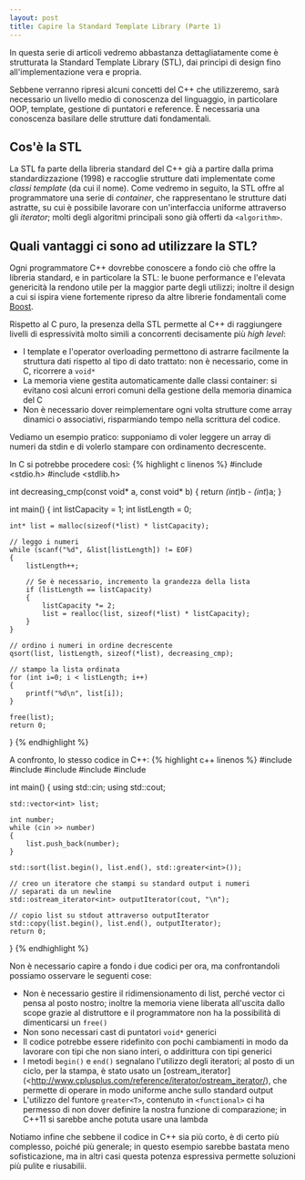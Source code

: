 ```yaml
---
layout: post
title: Capire la Standard Template Library (Parte 1)
---
```


In questa serie di articoli vedremo abbastanza dettagliatamente come è
strutturata la Standard Template Library (STL), dai princìpi di design fino
all'implementazione vera e propria.

Sebbene verranno ripresi alcuni concetti del C++ che utilizzeremo,
sarà necessario un livello medio di conoscenza del linguaggio, in particolare
OOP, template, gestione di puntatori e reference.
È necessaria una conoscenza basilare delle strutture dati fondamentali.

## Cos'è la STL
La STL fa parte della libreria standard del C++ già a partire dalla prima
standardizzazione (1998) e raccoglie strutture dati implementate come _classi
template_ (da cui il nome).
Come vedremo in seguito, la STL offre al programmatore una serie di _container_, che
rappresentano le strutture dati astratte, su cui è possibile lavorare con
un'interfaccia uniforme attraverso gli _iterator_; molti degli algoritmi
principali sono già offerti da `<algorithm>`.

## Quali vantaggi ci sono ad utilizzare la STL?
Ogni programmatore C++ dovrebbe conoscere a fondo ciò che offre la libreria
standard, e in particolare la STL: le buone performance e l'elevata genericità
la rendono utile per la maggior parte degli utilizzi; inoltre il design a cui
si ispira viene fortemente ripreso da altre librerie fondamentali come
[Boost](http://www.boost.org/).

Rispetto al C puro, la presenza della STL permette al C++ di raggiungere
livelli di espressività molto simili a concorrenti decisamente più _high level_:

* I template e l'operator overloading permettono di astrarre facilmente la
  struttura dati rispetto al tipo di dato trattato: non è necessario, come in C,
  ricorrere a `void*`
* La memoria viene gestita automaticamente dalle classi container: si evitano così
  alcuni errori comuni della gestione della memoria dinamica del C
* Non è necessario dover reimplementare ogni volta strutture come array dinamici
  o associativi, risparmiando tempo nella scrittura del codice.

Vediamo un esempio pratico: supponiamo di voler leggere un array di numeri
da stdin e di volerlo stampare con ordinamento decrescente.

In C si potrebbe procedere così:
{% highlight c linenos %}
#include <stdio.h>
#include <stdlib.h>

int decreasing_cmp(const void* a, const void* b)
{
    return *(int*)b - *(int*)a;
}

int main()
{
    int listCapacity = 1;
    int listLength = 0;

    int* list = malloc(sizeof(*list) * listCapacity);

    // leggo i numeri
    while (scanf("%d", &list[listLength]) != EOF)
    {
        listLength++;

        // Se è necessario, incremento la grandezza della lista
        if (listLength == listCapacity)
        {
            listCapacity *= 2;
            list = realloc(list, sizeof(*list) * listCapacity);
        }
    }

    // ordino i numeri in ordine decrescente
    qsort(list, listLength, sizeof(*list), decreasing_cmp);

    // stampo la lista ordinata
    for (int i=0; i < listLength; i++)
    {
        printf("%d\n", list[i]);
    }

    free(list);
    return 0;
}
{% endhighlight %}

A confronto, lo stesso codice in C++:
{% highlight c++ linenos %}
#include <iostream>
#include <vector>
#include <algorithm>
#include <functional>
#include <iterator>

int main()
{
    using std::cin;
    using std::cout;

    std::vector<int> list;

    int number;
    while (cin >> number)
    {
        list.push_back(number);
    }

    std::sort(list.begin(), list.end(), std::greater<int>());

    // creo un iteratore che stampi su standard output i numeri
    // separati da un newline
    std::ostream_iterator<int> outputIterator(cout, "\n");

    // copio list su stdout attraverso outputIterator
    std::copy(list.begin(), list.end(), outputIterator);
    return 0;
}
{% endhighlight %}

Non è necessario capire a fondo i due codici per ora, ma confrontandoli
possiamo osservare le seguenti cose:

* Non è necessario gestire il ridimensionamento di list, perché vector ci pensa
  al posto nostro; inoltre la memoria viene liberata all'uscita dallo scope
  grazie al distruttore e il programmatore non ha la possibilità di dimenticarsi
  un `free()`
* Non sono necessari cast di puntatori `void*` generici
* Il codice potrebbe essere ridefinito con pochi cambiamenti in modo da lavorare
  con tipi che non siano interi, o addirittura con tipi generici
* I metodi `begin()` e `end()` segnalano l'utilizzo degli iteratori; al posto
  di un ciclo, per la stampa, è stato usato un [ostream_iterator](<http://www.cplusplus.com/reference/iterator/ostream_iterator/),
  che permette di operare in modo uniforme anche sullo standard output
* L'utilizzo del funtore `greater<T>`, contenuto in `<functional>` ci ha permesso
  di non dover definire la nostra funzione di comparazione; in C++11 si sarebbe
  anche potuta usare una lambda

Notiamo infine che sebbene il codice in C++ sia più corto, è di certo più complesso,
poiché più generale; in questo  esempio sarebbe bastata meno sofisticazione,
ma in altri casi questa potenza  espressiva permette soluzioni più pulite
e riusabilii.


